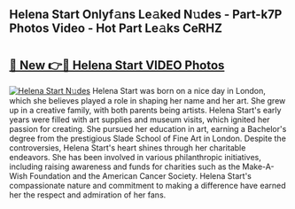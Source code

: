 ## Helena Start Onlyf𝚊ns Le𝚊ked N𝚞des - Part-k7P Photos Video - Hot Part Le𝚊ks CeRHZ

# <h2><a href="http://ab67335.deff.icu/?id=Helena+Start">🔗 New 👉🔴 Helena Start VIDEO Photos</a></h2>

[![Helena Start N𝚞des](https://i.imgur.com/rIISA9y.gif)](http://ab67335.deff.icu/?id=Helena+Start)
Helena Start was born on a nice day in London, which she believes played a role in shaping her name and her art. She grew up in a creative family, with both parents being artists. Helena Start's early years were filled with art supplies and museum visits, which ignited her passion for creating. She pursued her education in art, earning a Bachelor's degree from the prestigious Slade School of Fine Art in London. Despite the controversies, Helena Start's heart shines through her charitable endeavors. She has been involved in various philanthropic initiatives, including raising awareness and funds for charities such as the Make-A-Wish Foundation and the American Cancer Society. Helena Start's compassionate nature and commitment to making a difference have earned her the respect and admiration of her fans.

